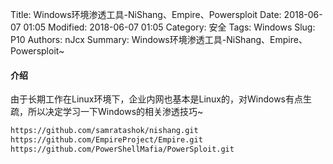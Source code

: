Title: Windows环境渗透工具-NiShang、Empire、Powersploit
Date: 2018-06-07 01:05
Modified: 2018-06-07 01:05
Category: 安全
Tags: Windows
Slug: P10
Authors: nJcx
Summary: Windows环境渗透工具-NiShang、Empire、Powersploit~

#### 介绍

由于长期工作在Linux环境下，企业内网也基本是Linux的，对Windows有点生疏，所以决定学习一下Windows的相关渗透技巧~


```bash
https://github.com/samratashok/nishang.git
https://github.com/EmpireProject/Empire.git
https://github.com/PowerShellMafia/PowerSploit.git

```

```bash
```



